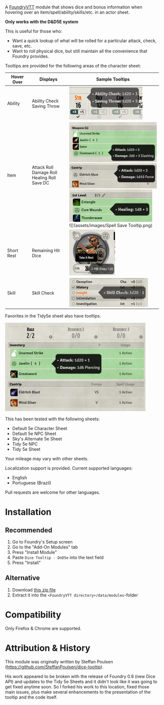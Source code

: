 A [FoundryVTT](http://foundryvtt.com/) module that shows dice and bonus information when hovering over 
an item/spell/ability/skills/etc. in an actor sheet. 

<b>Only works with the D&D5E system</b>

This is useful for those who:
* Want a quick lookup of what will be rolled for a particular attack, check, save, etc.
* Want to roll physical dice, but still maintain all the convenience that Foundry provides.

Tooltips are provided for the following areas of the character sheet:

|Hover Over|Displays|Sample Tooltips|
|---|---|---|
|Ability|Ability Check<br/>Saving Throw|![Ability Tooltip Example](assets/images/AbilityTooltip.png)|
|Item|Attack Roll<br/>Damage Roll<br/>Healing Roll<br/>Save DC|![](assets/images/MeleeAttackTooltip.png)<br>![](assets/images/SpellAttackTooltip.png)<br>![](assets/images/HealingTooltip.png)<br>![](assets/images/Spell Save Tooltip.png)|
|Short Rest|Remaining Hit Dice|<img src="assets/images/ShortRestTooltip.png" width="150" height="150">|
|Skill|Skill Check|![Skill Tooltip Example](assets/images/SkillCheckTooltip.png)|

Favorites in the Tidy5e sheet also have tooltips.

![](assets/images/Tidy5eFavoritesTooltip.png)

This has been tested with the following sheets:
* Default 5e Character Sheet
* Default 5e NPC Sheet
* Sky's Alternate 5e Sheet
* Tidy 5e NPC
* Tidy 5e Sheet

Your mileage may vary with other sheets.


Localization support is provided.  Current supported languages:
  - English
  - Portuguese (Brazil)

Pull requests are welcome for other languages.

# Installation

## Recommended

1. Go to Foundry's Setup screen
1. Go to the "Add-On Modules" tab
1. Press "Install Module"
1. Paste `Dice Tooltip - DnD5e` into the text field
1. Press "Install"

## Alternative

1. Download [this zip file](https://github.com/trev33b/dice-tooltip2/raw/master/dist/dice-tooltip2.zip)
2. Extract it into the `<FoundryVTT directory>/data/modules`-folder

# Compatibility

Only Firefox & Chrome are supported.

# Attribution & History

This module was originally written by Steffan Poulsen (https://github.com/SteffanPoulsen/dice-tooltip).

His work appeared to be broken with the release of Foundry 0.8 (new Dice API) and updates to the Tidy 5e Sheets 
and it didn't look like it was going to get fixed anytime soon.  So I forked his
work to this location, fixed those main issues, plus make several enhancements
to the presentation of the tooltip and the code itself.

